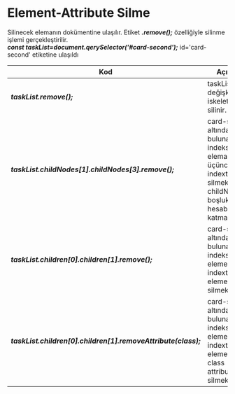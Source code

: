 <h1>Element-Attribute Silme</h1>
Silinecek elemanın dokümentine ulaşılır. Etiket <b><i>.remove();</i></b> özelliğiyle silinme işlemi gerçekleştirilir.<br>
<b><i>const taskList=document.qerySelector('#card-second');</i></b> id='card-second' etiketine ulaşıldı<br>
<table>
  <thead>
    <tr>
      <th> Kod </th>
      <th> Açıklama </th>
    </tr>
  </thead>
  <tbody>
    <tr>
      <td><b><i>taskList.remove();</i></b> </td>
      <td>taskList değişkenindeki iskelet yapısı silinir.</td>
    </tr>
    <tr>
      <td><b><i>taskList.childNodes[1].childNodes[3].remove(); </i></b> </td>
      <td>card-second altında bulunan birinci indeksteki elemanın üçüncü indexteki node silmek<br> childNodes boşlukları da hesaba katmaktadır.</td>
    </tr>
    <tr>
      <td><b><i>taskList.children[0].children[1].remove();</i></b> </td>
      <td>card-second altında bulunan 0. indeksteki elementin 1. indexteki elementi silmek</td>
    </tr>
    <tr>
      <td><b><i>taskList.children[0].children[1].removeAttribute(class);</i></b></td>
      <td>card-second altında bulunan 0. indeksteki elementin 1. indexteki elementin class attributesini silmek</td>
    </tr>
  </tbody>
</table>
  
